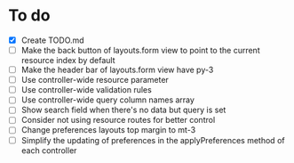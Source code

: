 # To do
- [x] Create TODO.md
- [ ] Make the back button of layouts.form view to point to the current resource index by default
- [ ] Make the header bar of layouts.form view have py-3
- [ ] Use controller-wide resource parameter
- [ ] Use controller-wide validation rules
- [ ] Use controller-wide query column names array
- [ ] Show search field when there's no data but query is set
- [ ] Consider not using resource routes for better control
- [ ] Change preferences layouts top margin to mt-3
- [ ] Simplify the updating of preferences in the applyPreferences method of each controller
